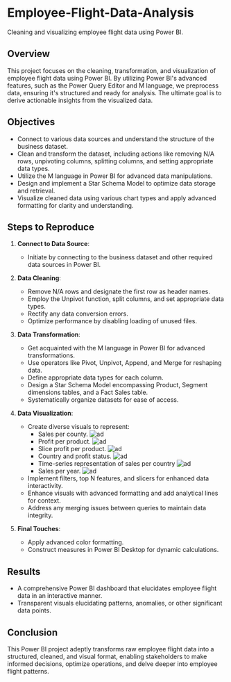 # Employee-Flight-Data-Analysis
Cleaning and visualizing employee flight data using Power BI.

## Overview

This project focuses on the cleaning, transformation, and visualization of employee flight data using Power BI. By utilizing Power BI's advanced features, such as the Power Query Editor and M language, we preprocess data, ensuring it's structured and ready for analysis. The ultimate goal is to derive actionable insights from the visualized data.

## Objectives

- Connect to various data sources and understand the structure of the business dataset.
- Clean and transform the dataset, including actions like removing N/A rows, unpivoting columns, splitting columns, and setting appropriate data types.
- Utilize the M language in Power BI for advanced data manipulations.
- Design and implement a Star Schema Model to optimize data storage and retrieval.
- Visualize cleaned data using various chart types and apply advanced formatting for clarity and understanding.

## Steps to Reproduce

1. **Connect to Data Source**: 
   - Initiate by connecting to the business dataset and other required data sources in Power BI.

2. **Data Cleaning**:
   - Remove N/A rows and designate the first row as header names.
   - Employ the Unpivot function, split columns, and set appropriate data types.
   - Rectify any data conversion errors.
   - Optimize performance by disabling loading of unused files.

3. **Data Transformation**:
   - Get acquainted with the M language in Power BI for advanced transformations.
   - Use operators like Pivot, Unpivot, Append, and Merge for reshaping data.
   - Define appropriate data types for each column.
   - Design a Star Schema Model encompassing Product, Segment dimensions tables, and a Fact Sales table.
   - Systematically organize datasets for ease of access.

4. **Data Visualization**:
   - Create diverse visuals to represent:
     - Sales per county.
        ![ad](9.png)
     - Profit per product.
       ![ad](9.png)
     - Slice profit per product.
       ![ad](9.png)
     - Country and profit status.
       ![ad](9.png)
     - Time-series representation of sales per country
        ![ad](9.png)
      - Sales per year.
       ![ad](9.png)
   - Implement filters, top N features, and slicers for enhanced data interactivity.
   - Enhance visuals with advanced formatting and add analytical lines for context.
   - Address any merging issues between queries to maintain data integrity.

5. **Final Touches**:
   - Apply advanced color formatting.
   - Construct measures in Power BI Desktop for dynamic calculations.

## Results

- A comprehensive Power BI dashboard that elucidates employee flight data in an interactive manner.
- Transparent visuals elucidating patterns, anomalies, or other significant data points.

## Conclusion

This Power BI project adeptly transforms raw employee flight data into a structured, cleaned, and visual format, enabling stakeholders to make informed decisions, optimize operations, and delve deeper into employee flight patterns.



